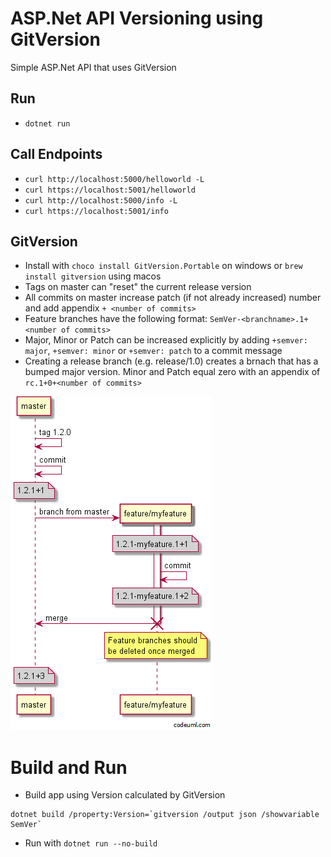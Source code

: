 # ASP.Net API Versioning using GitVersion

Simple ASP.Net API that uses GitVersion 

## Run 
* `dotnet run`

## Call Endpoints
* `curl http://localhost:5000/helloworld -L`
* `curl https://localhost:5001/helloworld`
* `curl http://localhost:5000/info -L`
* `curl https://localhost:5001/info`

## GitVersion
* Install with `choco install GitVersion.Portable` on windows or `brew install gitversion` using macos
* Tags on master can "reset" the current release version
* All commits on master increase patch (if not already increased) number and add appendix `+ <number of commits>`
* Feature branches have the following format: `SemVer-<branchname>.1+<number of commits>`
* Major, Minor or Patch can be increased explicitly by adding `+semver: major`, `+semver: minor` or `+semver: patch` to a commit message
* Creating a release branch (e.g. release/1.0) creates a brnach that has a bumped major version. Minor and Patch equal zero with an appendix of `rc.1+0+<number of commits>`  

![](./githubflow_feature-branch.png)

# Build and Run
* Build app using Version calculated by GitVersion 
```
dotnet build /property:Version=`gitversion /output json /showvariable SemVer`
```
* Run with `dotnet run --no-build`
